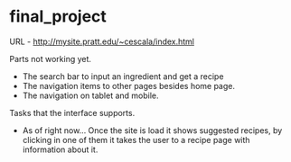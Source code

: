 # final_project
URL - http://mysite.pratt.edu/~cescala/index.html

Parts not working yet.
- The search bar to input an ingredient and get a recipe
- The navigation items to other pages besides home page. 
- The navigation on tablet and mobile.

Tasks that the interface supports.
- As of right now... Once the site is load it shows suggested recipes, by clicking in one of them it takes the user to a recipe page with information about it.

